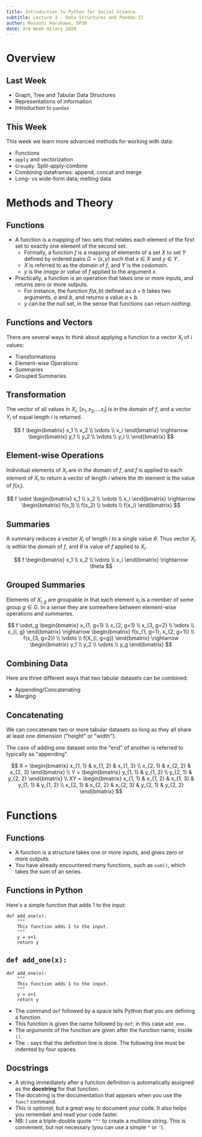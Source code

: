 ```yaml
---
title: Introduction to Python for Social Science
subtitle: Lecture 3 - Data Structures and Pandas II
author: Musashi Harukawa, DPIR
date: 3rd Week Hilary 2020
---
```


# Overview

## Last Week

- Graph, Tree and Tabular Data Structures
- Representations of information
- Introduction to `pandas`


## This Week

This week we learn more advanced methods for working with data:

- Functions
- `apply` and vectorization
- `GroupBy`: Split-apply-combine
- Combining dataframes: append, concat and merge
- Long- vs wide-form data; melting data

# Methods and Theory

## Functions

- A function is a mapping of two sets that relates each element of the first set to exactly one element of the second set.
    - Formally, a function $f$ is a mapping of elements of a set $X$ to set $Y$ defined by ordered pairs $G = (x, y)$ such that $x \in X$ and $y \in Y$.
    - $X$ is referred to as the _domain_ of $f$, and $Y$ is the _codomain_.
    - $y$ is the _image_ or _value_ of $f$ applied to the argument $x$.
- Practically, a function is an operation that takes one or more inputs, and returns zero or more outputs.
    - For instance, the function $f(a, b)$ defined as $a+b$ takes two arguments, $a$ and $b$, and returns a value $a+b$.
    - $y$ can be the null set, in the sense that functions can return _nothing_.

## Functions and Vectors

There are several ways to think about applying a function to a vector $X_i$ of $i$ values:

- Transformations
- Element-wise Operations
- Summaries
- Grouped Summaries


## Transformation

The vector of all values in $X_i$, $[x_1, x_2, ... x_i]$ is in the domain of $f$, and a vector $Y_i$ of equal length $i$ is returned.

$$
f \begin{bmatrix}
    x_1 \\
    x_2 \\
    \vdots \\
    x_i
\end{bmatrix} \rightarrow
\begin{bmatrix}
    y_1 \\
    y_2 \\
    \vdots \\
    y_i \\
\end{bmatrix}
$$

## Element-wise Operations

Individual elements of $X_i$ are in the domain of $f$, and $f$ is applied to each element of $X_i$ to return a vector of length $i$ where the $i$th element is the value of $f(x_i)$.

$$
f \odot
\begin{bmatrix}
    x_1 \\
    x_2 \\
    \vdots \\
    x_i
\end{bmatrix} \rightarrow
\begin{bmatrix}
    f(x_1) \\
    f(x_2) \\
    \vdots \\
    f(x_i)
\end{bmatrix}
$$

## Summaries

A summary reduces a vector $X_i$ of length $i$ to a single value $\theta$. Thus vector $X_i$ is within the domain of $f$, and $\theta$ is value of $f$ applied to $X_i$.

$$
f \begin{bmatrix}
    x_1 \\
    x_2 \\
    \vdots \\
    x_i
\end{bmatrix} \rightarrow
\theta
$$

## Grouped Summaries

Elements of $X_{i, g}$ are groupable in that each element $x_i$ is a member of some group $g \in G$. In a sense they are somewhere between element-wise operations and summaries.
<!-- A grouped summary therefore returns a vector $Y_g$ of length $g$, where each element $y_g'$ is the value of $f(\{x_{i, g=g'}\})$. -->

$$
f \odot_g \begin{bmatrix}
    x_{1, g=1} \\
    x_{2, g=1} \\
    x_{3, g=2} \\
    \vdots \\
    x_{i, g}
\end{bmatrix} \rightarrow
\begin{bmatrix}
    f(x_{1, g=1}, x_{2, g=1}) \\
    f(x_{3, g=2}) \\
    \vdots \\
    f(X_{i, g=g})
\end{bmatrix} \rightarrow
\begin{bmatrix}
    y_1 \\
    y_2 \\
    \vdots \\
    y_g
\end{bmatrix}
$$

## Combining Data

Here are three different ways that two tabular datasets can be combined:

- Appending/Concatenating
- Merging

## Concatenating

We can concatenate two or more tabular datasets so long as they all share at least one dimension ("height" or "width").

The case of adding one dataset onto the "end" of another is referred to typically as "appending".

$$
X = \begin{bmatrix}
    x_{1, 1} & x_{1, 2} & x_{1, 3} \\
    x_{2, 1} & x_{2, 2} & x_{2, 3}
\end{bmatrix} \\
Y = \begin{bmatrix}
    y_{1, 1} & y_{1, 2} \\
    y_{2, 1} & y_{2, 2}
\end{bmatrix} \\
XY = \begin{bmatrix}
x_{1, 1} & x_{1, 2} & x_{1, 3} & y_{1, 1} & y_{1, 2} \\
x_{2, 1} & x_{2, 2} & x_{2, 3} & y_{2, 1} & y_{2, 2}
\end{bmatrix}
$$



# Functions

## Functions

- A function is a structure takes one or more inputs, and gives zero or more outputs.
- You have already encountered many functions, such as `sum()`, which takes the sum of an series.

## Functions in Python

Here's a simple function that adds 1 to the input:

```{python}
def add_one(x):
    """
    This function adds 1 to the input.
    """
    y = x+1
    return y
```

## `def add_one(x):`

```{python}
def add_one(x):
    """
    This function adds 1 to the input.
    """
    y = x+1
    return y
```

- The command `def` followed by a space tells Python that you are defining a function.
- This function is given the name followed by `def`; in this case `add_one`.
- The _arguments_ of the function are given after the function name, inside `()`.
- The `:` says that the definition line is done. The following line must be indented by four spaces.

## Docstrings

- A string immediately after a function definition is automatically assigned as the **docstring** for that function.
- The docstring is the documentation that appears when you use the `func?` command.
- _This is optional_, but a great way to document your code. It also helps you remember and read your code faster.
- NB: I use a triple-double quote `"""` to create a multiline string. This is convenient, but not necessary (you can use a simple `"` or `'`).
